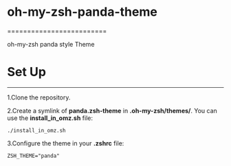 # oh-my-zsh-panda-theme
=========================

oh-my-zsh panda style Theme

# Set Up
-------
1.Clone the repository.

2.Create a symlink of **panda.zsh-theme** in **.oh-my-zsh/themes/**. You can use the **install_in_omz.sh** file:

```
./install_in_omz.sh
```

3.Configure the theme in your **.zshrc** file:

```
ZSH_THEME="panda"
```
